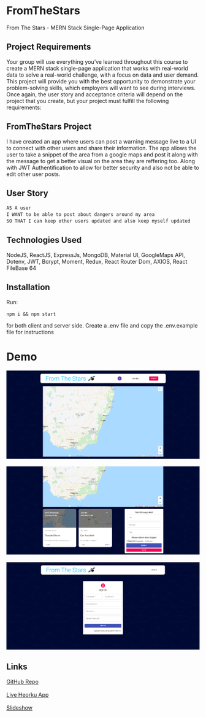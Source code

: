 # FromTheStars
From The Stars - MERN Stack Single-Page Application

## Project Requirements

Your group will use everything you’ve learned throughout this course to create a MERN stack single-page application that works with real-world data to solve a real-world challenge, with a focus on data and user demand. This project will provide you with the best opportunity to demonstrate your problem-solving skills, which employers will want to see during interviews. Once again, the user story and acceptance criteria will depend on the project that you create, but your project must fulfill the following requirements:

## FromTheStars Project

I have created an app where users can post a warning message live to a UI to connect with other users and share their information. The app allows the user to take a snippet of the area from a google maps and post it along with the message to get a better visual on the area they are reffering too. Along with JWT Authentification to allow for better security and also not be able to edit other user posts. 

## User Story

```md
AS A user 
I WANT to be able to post about dangers around my area
SO THAT I can keep other users updated and also keep myself updated
```

## Technologies Used

NodeJS, ReactJS, ExpressJs, MongoDB, Material UI, GoogleMaps API, Dotenv, JWT, Bcrypt, Moment, Redux, React Router Dom, AXIOS, React FileBase 64

## Installation

Run: 
```
npm i && npm start
```
for both client and server side. Create a .env file and copy the .env.example file for instructions

# Demo

<img src="./assets/demo1.png">
<br />
<br />
<img src="./assets/demo2.png">
<br />
<br />
<img src="./assets/demo3.png">

## Links

<a href="https://github.com/CPetrevski/FromTheStars">GitHub Repo</a> 
<br />
<br />
<a href="https://infinite-sands-88122.herokuapp.com/">Live Heorku App</a> 
<br />
<br />
<a href="https://docs.google.com/presentation/d/1cIBwTk2Wuw38VrPSS7mV-rc6ZMewKB911yXKOjbCXCE/edit?usp=sharing">Slideshow</a> 